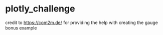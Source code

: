 # plotly_challenge

credit to https://com2m.de/ for providing the help with creating the gauge bonus example
